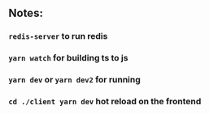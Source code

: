 ## Notes:

### `redis-server` to run redis

### `yarn watch` for building ts to js

### `yarn dev` or `yarn dev2` for running

### `cd ./client yarn dev` hot reload on the frontend
